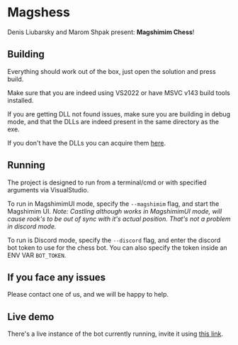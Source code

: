 # Magshess

Denis Liubarsky and Marom Shpak present: **Magshimim Chess**!

## Building
Everything should work out of the box, just open the solution and press build.

Make sure that you are indeed using VS2022 or have MSVC v143 build tools
installed.

If you are getting DLL not found issues, make sure you are building in debug
mode, and that the DLLs are indeed present in the same directory as the exe.

If you don't have the DLLs you can acquire them [here](https://github.com/brainboxdotcc/DPP/releases/download/v10.0.29/libdpp-10.0.29-win64-debug-vs2022.zip).

## Running
The project is designed to run from a terminal/cmd or with specified arguments
via VisualStudio.

To run in MagshimimUI mode, specify the `--magshimim` flag, and start the
Magshimim UI.
*Note: Castling although works in MagshimimUI mode, will cause rook's to be out
of sync with it's actual position. That's not a problem in discord mode.*

To run is Discord mode, specify the `--discord` flag, and enter the discord bot
token to use for the chess bot. You can also specify the token inside an ENV
VAR `BOT_TOKEN`.

## If you face any issues
Please contact one of us, and we will be happy to help.

## Live demo
There's a live instance of the bot currently running, invite it using
[this link](https://discord.com/api/oauth2/authorize?client_id=1190552081329827891&permissions=2147483648&scope=bot).

